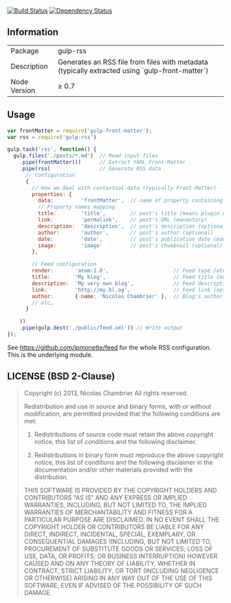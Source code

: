 [![Build Status](https://travis-ci.org/lmtm/gulp-rss.png?branch=master)](https://travis-ci.org/lmtm/gulp-rss)
[![Dependency Status](https://david-dm.org/lmtm/gulp-rss.png)](https://david-dm.org/lmtm/gulp-rss)

## Information

<table>
<tr>
<td>Package</td><td>gulp-rss</td>
</tr>
<tr>
<td>Description</td>
<td>Generates an RSS file from files with metadata (typically extracted using `gulp-front-matter`)</td>
</tr>
<tr>
<td>Node Version</td>
<td>≥ 0.7</td>
</tr>
</table>

## Usage

```javascript
var frontMatter = require('gulp-front-matter');
var rss = require('gulp-rss')

gulp.task('rss', function() {
  gulp.files('./posts/*.md')  // Read input files
    .pipe(frontMatter())      // Extract YAML Front-Matter
    .pipe(rss(                // Generate RSS data
      // Configuration
      {
        // How we deal with contextual data (typically Front-Matter)
        properties: {
          data:         'frontMatter',  // name of property containing the data, typically extracted front-matter
          // Proparty names mapping
          title:        'title',        // post's title (means plugin will read `file.frontMatter.title`, mandatory)
          link:         'permalink',    // post's URL (mandatory)
          description:  'description',  // post's description (optional)
          author:       'author',       // post's author (optional)
          date:         'date',         // post's publication date (mandatory, default = now)
          image:        'image'         // post's thumbnail (optional)
        },

        // Feed configuration
        render:       'atom-1.0',                     // Feed type (atom-1.0 or rss-2.0)
        title:        'My blog',                      // Feed title (mandatory)
        description:  'My very own blog',             // Feed description (optional)
        link:         'http://my.bl.og',              // Feed link (optional)
        author:       { name: 'Nicolas Chambrier' },  // Blog's author (optional)
        // etc…
      }

    ))
    .pipe(gulp.dest('./public/feed.xml')) // Write output
});
```

See https://github.com/jpmonette/feed for the whole RSS configuration. This is the underlying module.

## LICENSE (BSD 2-Clause)

> Copyright (c) 2013, Nicolas Chambrier
> All rights reserved.
>
> Redistribution and use in source and binary forms, with or without modification, are permitted provided that the following conditions are met:
>
> 1. Redistributions of source code must retain the above copyright notice, this list of conditions and the following disclaimer.
>
> 2. Redistributions in binary form must reproduce the above copyright notice, this list of conditions and the following disclaimer in the documentation and/or other materials provided with the distribution.
>
> THIS SOFTWARE IS PROVIDED BY THE COPYRIGHT HOLDERS AND CONTRIBUTORS "AS IS" AND ANY EXPRESS OR IMPLIED WARRANTIES, INCLUDING, BUT NOT LIMITED TO, THE IMPLIED WARRANTIES OF MERCHANTABILITY AND FITNESS FOR A PARTICULAR PURPOSE ARE DISCLAIMED. IN NO EVENT SHALL THE COPYRIGHT HOLDER OR CONTRIBUTORS BE LIABLE FOR ANY DIRECT, INDIRECT, INCIDENTAL, SPECIAL, EXEMPLARY, OR CONSEQUENTIAL DAMAGES (INCLUDING, BUT NOT LIMITED TO, PROCUREMENT OF SUBSTITUTE GOODS OR SERVICES; LOSS OF USE, DATA, OR PROFITS; OR BUSINESS INTERRUPTION) HOWEVER CAUSED AND ON ANY THEORY OF LIABILITY, WHETHER IN CONTRACT, STRICT LIABILITY, OR TORT (INCLUDING NEGLIGENCE OR OTHERWISE) ARISING IN ANY WAY OUT OF THE USE OF THIS SOFTWARE, EVEN IF ADVISED OF THE POSSIBILITY OF SUCH DAMAGE.
